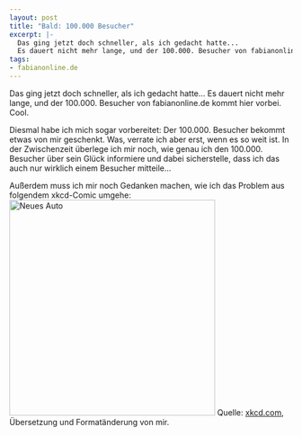 ```yaml
--- 
layout: post
title: "Bald: 100.000 Besucher"
excerpt: |-
  Das ging jetzt doch schneller, als ich gedacht hatte...
  Es dauert nicht mehr lange, und der 100.000. Besucher von fabianonline.de kommt hier vorbei. Cool.
tags: 
- fabianonline.de
---
```

Das ging jetzt doch schneller, als ich gedacht hatte...
Es dauert nicht mehr lange, und der 100.000. Besucher von fabianonline.de kommt hier vorbei. Cool.

Diesmal habe ich mich sogar vorbereitet: Der 100.000. Besucher bekommt etwas von mir geschenkt. Was, verrate ich aber erst, wenn es so weit ist. In der Zwischenzeit überlege ich mir noch, wie genau ich den 100.000. Besucher über sein Glück informiere und dabei sicherstelle, dass ich das auch nur wirklich einem Besucher mitteile...

Außerdem muss ich mir noch Gedanken machen, wie ich das Problem aus folgendem xkcd-Comic umgehe:
<img src="http://blog.fabianonline.deturbo.paulstamatiou.com/uploads/2009/04/new_car_german.png" alt="Neues Auto" title="Neues Auto" width="366" height="384" class="aligncenter size-full wp-image-283" />
Quelle: <a href="http://xkcd.com/570/">xkcd.com</a>, Übersetzung und Formatänderung von mir.
